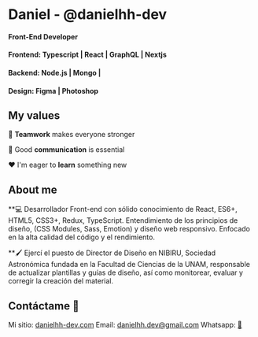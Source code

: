 # Daniel  - @danielhh-dev
#### Front-End Developer <br/>
#### Frontend:  Typescript | React | GraphQL | Nextjs <br/>
#### Backend: Node.js | Mongo | <br/>
#### Design: Figma | Photoshop 


## My values

:open_hands:  **Teamwork** makes everyone stronger <br/>

:key:  Good **communication** is essential <br/>

:hearts:  I'm eager to **learn** something new <br/>

## About me


**💻 Desarrollador Front-end con sólido conocimiento de React, ES6+, HTML5, CSS3+, Redux, TypeScript. Entendimiento de los principios de diseño, (CSS Modules, Sass, Emotion) y diseño web responsivo. Enfocado en la alta calidad del código y el rendimiento.

**🖌️ Ejercí el puesto de Director de Diseño en NIBIRU, Sociedad Astronómica fundada en la Facultad de Ciencias de la UNAM, responsable de actualizar plantillas y guías de diseño, así como monitorear, evaluar y corregir la creación del material.


## Contáctame 👋
Mi sitio: [danielhh-dev.com](https://danielhh-dev.github.io/portfolio)
Email: danielhh.dev@gmail.com
Whatsapp: [📲](https://api.whatsapp.com/send?phone=525583461595&text=Hello,%20more%20information!)
